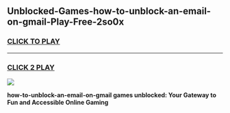 
## Unblocked-Games-how-to-unblock-an-email-on-gmail-Play-Free-2so0x
<h3>
<a href="https://premium76.site?title=how-to-unblock-an-email-on-gmail&ref=21A">CLICK TO PLAY</a></h3>
<hr>

<h3>
<a href="https://premium76.site?title=how-to-unblock-an-email-on-gmail&ref=21A">CLICK 2 PLAY</a>
  
</h3>

<a href="https://premium76.site?title=how-to-unblock-an-email-on-gmail&ref=21A"><img src="https://clearcache.store/games.png"></a>


**how-to-unblock-an-email-on-gmail games unblocked: Your Gateway to Fun and Accessible Online Gaming**
